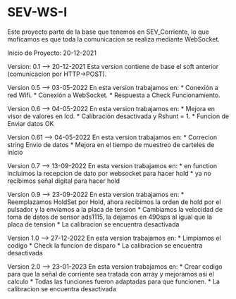 
# SEV-WS-I
Este proyecto parte de la base que tenemos en SEV_Corriente, lo que moficamos es que toda la comunicacion se realiza mediante WebSocket.

Inicio de Proyecto: 20-12-2021

Version: 0.1 -->  20-12-2021
    Esta version contiene de base el soft anterior (comunicacion por HTTP->POST). 

Version 0.5  -->  03-05-2022
    En esta version trabajamos en:
     * Conexión a red Wifi.
     * Conexión a WebSocket.
     * Respuesta a Check Funcionamiento.

Version 0.6 -->  04-05-2022
    En esta version trabajamos en:
     * Mejora en visor de valores en lcd.
     * Calibración desactivada y Rshunt = 1.
     * Funcion de Enviar datos OK

Version 0.61 -->  04-05-2022
    En esta version trabajamos en:
     * Correcion string Envio de datos
     * Mejora en el tiempo de muestreo de carteles de inicio

Version 0.7  --> 13-09-2022
    En esta version trabajamos en:
     * en function incluimos la recepcion de dato por websocket para hacer hold
     * ya no recibimos señal digital para hacer hold

Version 0.9 --> 23-09-2022
    En esta version trabajamos en:
     * Reemplazamos HoldSet por Hold, ahora recibimos la orden de hold por el pulsador y la enviamos a la placa de tension
     * Cambiamos la velocidad de toma de datos de sensor ads1115, la dejamos en 490sps al igual que la placa de tension
     * La calibracion se encuentra desactivada

Version 1.0 --> 27-12-2022
    En esta version trabajamos en:
     * Limpiamos el codigo
     * Check la funcion de disparo
     * La calibracion se encuentra desactivada

Version 2.0 --> 23-01-2023
    En esta version trabajamos en:
     * Crear codigo para que la señal de corriente sea tratada con array y mejoramos asi el calculo
     * Todas las funciones fueron adaptadas para que funcionen.
     * La calibracion se encuentra desactivada